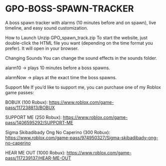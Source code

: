 # GPO-BOSS-SPAWN-TRACKER
A boss spawn tracker with alarms (10 minutes before and on spawn), live timeline, and easy sound customization.


How to Launch
Unzip GPO_spawn_track.zip
To start the website, just double-click the HTML file you want (depending on the time format you prefer). It will open in your browser.

Changing Sounds
You can change the sound effects in the sounds folder.

alarm10 → plays 10 minutes before a boss spawns.

alarmNow → plays at the exact time the boss spawns.

Support Me
If you’d like to support me, you can purchase one of my Roblox game passes:

BOBUX (100 Robux): https://www.roblox.com/game-pass/117238813/BOBUX

SUPPORT ME (250 Robux): https://www.roblox.com/game-pass/1406595292/SUPPORT-ME

Sigma Skibadibady Ong No Caperino (300 Robux): https://www.roblox.com/game-pass/974950327/Sigma-skibadibady-ong-no-caperino

HEAR ME OUT (1000 Robux): https://www.roblox.com/game-pass/117239137/HEAR-ME-OUT
